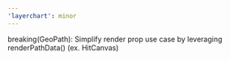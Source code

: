 ```yaml
---
'layerchart': minor
---
```


breaking(GeoPath): Simplify render prop use case by leveraging renderPathData() (ex. HitCanvas)

